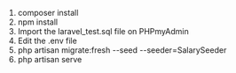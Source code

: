1. composer install
2. npm install
3. Import the laravel_test.sql file on PHPmyAdmin
4. Edit the .env file
5. php artisan migrate:fresh --seed --seeder=SalarySeeder
6. php artisan serve
